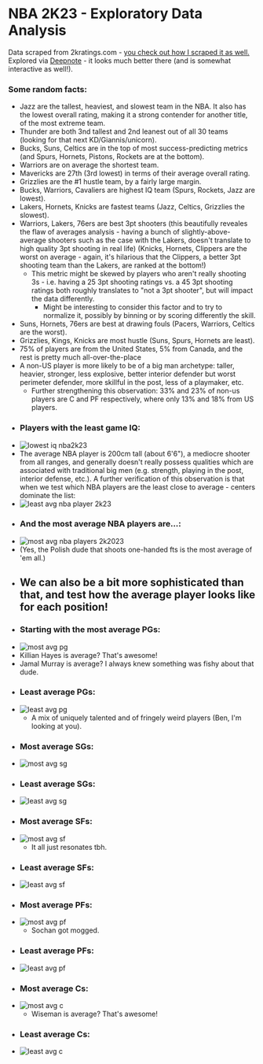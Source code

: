 # NBA 2K23 - Exploratory Data Analysis

Data scraped from 2kratings.com - [you check out how I scraped it as well.](https://github.com/gilha/nba-2k23-data-scraper) \
Explored via [Deepnote](https://deepnote.com/workspace/myspace-48fd-0eac2a92-5a71-4337-8f15-180141a776a8/project/nba2k23data-f770f9fc-15a2-479f-b902-8fcc18f53535/notebook/nba2k23_eda-229786d9262e4ee2b959350f970cf925) - it looks much better there (and is somewhat interactive as well!).

### Some random facts:
- Jazz are the tallest, heaviest, and slowest team in the NBA. It also has the lowest overall rating, making it a strong contender for another title, of the most extreme team.
- Thunder are both 3nd tallest and 2nd leanest out of all 30 teams (looking for that next KD/Giannis/unicorn).
- Bucks, Suns, Celtics are in the top of most success-predicting metrics (and Spurs, Hornets, Pistons, Rockets are at the bottom).
- Warriors are on average the shortest team.
- Mavericks are 27th (3rd lowest) in terms of their average overall rating.
- Grizzlies are the #1 hustle team, by a fairly large margin.
- Bucks, Warriors, Cavaliers are highest IQ team (Spurs, Rockets, Jazz are lowest).
- Lakers, Hornets, Knicks are fastest teams (Jazz, Celtics, Grizzlies the slowest).
- Warriors, Lakers, 76ers are best 3pt shooters (this beautifully reveales the flaw of averages analysis - having a bunch of slightly-above-average shooters such as the case with the Lakers, doesn't translate to high quality 3pt shooting in real life) (Knicks, Hornets, Clippers are the worst on average - again, it's hilarious that the Clippers, a better 3pt shooting team than the Lakers, are ranked at the bottom!)
  - This metric might be skewed by players who aren't really shooting 3s - i.e. having a 25 3pt shooting ratings vs. a 45 3pt shooting ratings both roughly translates to "not a 3pt shooter", but will impact the data differently. 
    - Might be interesting to consider this factor and to try to normalize it, possibly by binning or by scoring differently the skill.
- Suns, Hornets, 76ers are best at drawing fouls (Pacers, Warriors, Celtics are the worst).
- Grizzlies, Kings, Knicks are most hustle (Suns, Spurs, Hornets are least).
- 75% of players are from the United States, 5% from Canada, and the rest is pretty much all-over-the-place
- A non-US player is more likely to be of a big man archetype: taller, heavier, stronger, less explosive, better interior defender but worst perimeter defender, more skillful in the post, less of a playmaker, etc.
  - Further strengthening this observation: 33% and 23% of non-us players are C and PF respectively, where only 13% and 18% from US players.
- ### Players with the least game IQ:
-  ![lowest iq nba2k23](https://user-images.githubusercontent.com/18117093/220132328-6692b613-a6f6-40e5-a34d-1b40a4751aa5.png)
-  The average NBA player is 200cm tall (about 6'6"), a mediocre shooter from all ranges, and generally doesn't really possess qualities which are associated with traditional big men (e.g. strength, playing in the post, interior defense, etc.). A further verification of this observation is that when we test which NBA players are the least close to average - centers dominate the list:
-  ![least avg nba player 2k23](https://user-images.githubusercontent.com/18117093/220134122-f35cf5ce-4863-49b6-9f35-31ab2a536ed8.png)
-  ### And the most average NBA players are...:
-  ![most avg nba players 2k2023](https://user-images.githubusercontent.com/18117093/220134252-38db22a6-e303-4cc5-8c42-6280fdd95f33.png)
  -  (Yes, the Polish dude that shoots one-handed fts is the most average of 'em all.)
-  ## We can also be a bit more sophisticated than that, and test how the average player looks like for each position!
-  ### Starting with the most average PGs:
-  ![most avg pg](https://user-images.githubusercontent.com/18117093/220134902-7fbd8e45-4ced-4944-8f3c-c02325d87c5e.png)
  -  Killian Hayes is average? That's awesome!
  -  Jamal Murray is average? I always knew something was fishy about that dude.
-  ### Least average PGs:
- ![least avg pg](https://user-images.githubusercontent.com/18117093/220135346-cdd8a5e6-f4f7-4bf7-8e4d-da6476cddb84.png)
  - A mix of uniquely talented and of fringely weird players (Ben, I'm looking at you).
- ### Most average SGs:
- ![most avg sg](https://user-images.githubusercontent.com/18117093/220136154-8b015377-8fd6-4440-ba7c-c5c56efd8f78.png)
- ### Least average SGs:
- ![least avg sg](https://user-images.githubusercontent.com/18117093/220136388-e5056e08-80cf-4e05-8729-7da4380bd469.png)
- ### Most average SFs:
- ![most avg sf](https://user-images.githubusercontent.com/18117093/220136721-08297e6b-399e-4979-9ae4-65e92b4d9910.png)
  - It all just resonates tbh.
- ### Least average SFs:
- ![least avg sf](https://user-images.githubusercontent.com/18117093/220136956-329d0790-3d5d-4ae0-8469-f1b9bf6f5f35.png)
- ### Most average PFs:
- ![most avg pf](https://user-images.githubusercontent.com/18117093/220137246-ff59ed6c-26d9-457d-9239-df63fefb3f34.png)
  - Sochan got mogged.
- ### Least average PFs:
- ![least avg pf](https://user-images.githubusercontent.com/18117093/220137533-412c99ae-a6a1-4021-8028-1b4fb137be88.png)
- ### Most average Cs:
- ![most avg c](https://user-images.githubusercontent.com/18117093/220137698-7063887a-d49d-407a-8f21-fbe4350452cf.png)
  - Wiseman is average? That's awesome!
- ### Least average Cs:
- ![least avg c](https://user-images.githubusercontent.com/18117093/220138008-2f64014c-1842-419c-8449-7ea660507c04.png)









